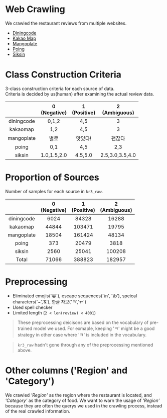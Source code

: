 # Web Crawling

We crawled the restaurant reviews from multiple websites.
- [Diningcode](https://www.diningcode.com/)
- [Kakao Map](https://map.kakao.com/)
- [Mangoplate](http://www.mangoplate.com/)
- [Poing](https://m.poing.io/)
- [Siksin](https://www.siksinhot.com/)

# Class Construction Criteria

3-class construction criteria for each source of data.  
Criteria is decided by us(human) after examining the actual review data.

|            | 0<br>(Negative) | 1<br>(Positive) | 2<br>(Ambiguous) |
|:----------:|:---------------:|:---------------:|:----------------:|
| diningcode |      0,1,2      |       4,5       |         3        |
|  kakaomap  |       1,2       |       4,5       |         3        |
| mangoplate |       별로      |       맛있다!    |       괜찮다      |
|    poing   |       0,1       |       4,5       |        2,3       |
|   siksin   |   1.0,1.5,2.0   |     4.5,5.0     |  2.5,3.0,3.5,4.0 |

# Proportion of Sources

Number of samples for each source in `kr3_raw`.

|            | 0<br>(Negative) | 1<br>(Positive) | 2<br>(Ambiguous) |
|:----------:|:---------------:|:---------------:|:----------------:|
| diningcode |       6024      |      84328      |       16288      |
|  kakaomap  |      44844      |      103471     |       19795      |
| mangoplate |      18504      |      161424     |       48134      |
|    poing   |       373       |      20479      |       3818       |
|   siksin   |       2560      |      25041      |      100208      |
|    Total   |      71066      |      388823     |      182957      |

# Preprocessing

- Eliminated emojis('😀'), escape sequences('\n', '\b'), speical characters('~','&'), 한글 자모('ㅋ','ㅠ')
- Used spell checker
- Limited length (`2 < len(review) < 4001`)

> These preprocessing deicisons are based on the vocabulary of pre-trained model we used. For exmaple, keeping 'ㅋ' might be a good strategy in other case where 'ㅋ' is included in the vocabulary.

> `kr3_raw` hadn't gone through any of the preprocessing mentioned above.

# Other columns ('Region' and 'Category')

We crawled *'Region'* as the region where the restaurant is located, and *'Category'* as the category of food. We want to warn the usage of *'Region'* because they are often the querys we used in the crawling process, instead of the real crawled information.